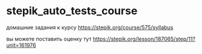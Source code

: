 # stepik_auto_tests_course
домашние задания к курсу https://stepik.org/course/575/syllabus <br>

вы можете поставить оценку тут https://stepik.org/lesson/187065/step/11?unit=161976
